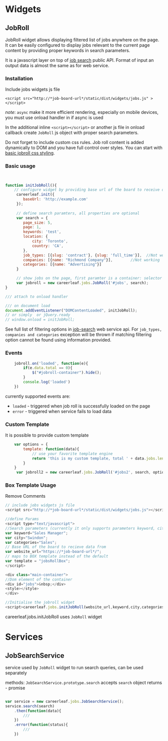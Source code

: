 # Widgets

## JobRoll 

JobRoll widget allows displaying filtered list of jobs anywhere on the page. It can be easily configured to display jobs relevant to the current page content by providing proper keywords in search parameters.

It is a javascript layer on top of [job search][job-search-api] public API. Format of input an output data is almost the same as for web service.

### Installation 

Include jobs widgets js file 

    <script src="http://*job-board-url*/static/dist/widgets/jobs.js" ></script>

*note*: `async` make it more efficient rendering, especially on mobile devices, you must use onload handler in if async is used


In the additional inline `<script></script>` or another js file in onload callback create `JobRoll` js object with proper search parameters. 


Do not forget to include custom css rules. Job roll content is added dynamically to DOM and you have full control over styles. You can start with [basic jobroll css styling][jobroll-css].

### Basic usage

```js


function initJobRoll(){
    // configure widget by providing base url of the board to receive data from
     careerleaf.init({
        baseUrl: 'http://example.com'
     }); 
     
     // define search paramters, all properties are optional
     var search = {
        page_size: 5,
        page: 1,
        keywords: 'test', 
        location: {
            city: 'Toronto', 
            country: 'CA',
        }, 
        job_types: [{slug: 'contract'}, {slug: 'full_time'}],  //Not working
        companies: [{name: "Richmond Company"}], 		//Not working
        categories: [{name: "Advertising"}]
     }

     // show jobs on the page, first paramter is a container: selector or DOM element
     var jobroll = new careerleaf.jobs.JobRoll('#jobs', search);
}

/// attach to onload handler

/// on document load
document.addEventListener("DOMContentLoaded", initJobRoll);
// or simply  or jQuery.ready 
// window.onload = initJobRoll;


```

See full list of filtering options in [job-search][job-search-api] web service api.
For `job_types, companies and categories` exception will be thrown if matching filtering option cannot be found using information provided.


### Events 

```js 
    jobroll.on('loaded', function(e){
        if(e.data.total == 0){
            $("#jobroll-container").hide();
        }
        console.log('loaded')
    })

```

currently supported events are: 
- `loaded` - triggered when job roll is successfully loaded on the page
- `error` - triggered when service fails to load data 


### Custom Template

It is possible to provide custom template 

```js
    var options = {
        template: function(data){
            // use your favorite template engine 
            return 'this is my custom template, total ' + data.jobs.length + ' jobs found' ;
        }
    }
     var jobroll2 = new careerleaf.jobs.JobRoll('#jobs2', search, options);

```

### Box Template Usage
Remove Comments

```js
// include jobs widgets js file
<script src="http://*job-board-url*/static/dist/widgets/jobs.js"></script>

//define Params
<script type="text/javascript">
//Search parameters (currently it only supports parameters keyword, city and categories, all are optional)
var keyword="Sales Manager";
var city="Swindon";
var categories="Sales";
// Base URL of the board to recieve data from
var website_url="https://*job-board-url*/";
// maps to BOX template instead of the default
var template = "jobsRollBox";
</script>

<div class="main-container">
//Dom element of the container
<div id="jobs">&nbsp;</div>
<style></style>
</div>

//Initialise the jobroll widget
<script>careerleaf.jobs.initJobRoll(website_url,keyword,city,categories,template);</script>

```
careerleaf.jobs.initJobRoll uses `JobRoll` widget

# Services

## JobSearchService 

service used by `JobRoll` widget to run search queries, can be used separately 

methods: 
`JobSearchService.prototype.search` 
accepts `search` object
returns - promise

```js 

var service = new careerleaf.jobs.JobSearchService();
service.search(search)
    .then(function(data){ 
        ///
    })
    .error(function(status){
        /// 
    })


```



[job-search-api]: https://github.com/careerleaf/api/blob/master/sections/job-search.md
[jobroll-css]: https://github.com/careerleaf/api/blob/master/js/jobroll-css.md
